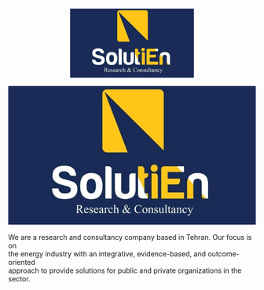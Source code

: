 <p align="center" width="100%">
    <img width="50%" src="logo2.jpg">
</p>

![Image](logo2.jpg)

We are a research and consultancy company based in Tehran. Our focus is on    
the energy industry with an integrative, evidence-based, and outcome-oriented    
approach to provide solutions for public and private organizations in the sector.    
